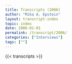 ```yaml
---
title: Transcripts (2006)
author: "Mika A. Epstein"
layout: transcript-index
topic: index
date: 2006-01-01
permalink: /transcript/2006/
categories: ["Interviews"]
tags: [""]
---
```


{{< transcripts >}}
